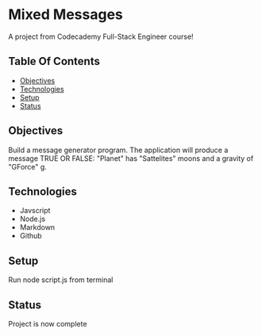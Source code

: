 # Mixed Messages

A project from Codecademy Full-Stack Engineer course! 

## Table Of Contents

* [Objectives](#Objectives)
* [Technologies](#Technologies)
* [Setup](#Setup)
* [Status](#Status)

## Objectives

Build a message generator program. The application will produce a message TRUE OR FALSE: "Planet" has "Sattelites" moons and a gravity of "GForce" g.

## Technologies

* Javscript
* Node.js
* Markdown
* Github

## Setup

Run node script.js from terminal

## Status

Project is now complete